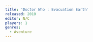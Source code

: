 ```yaml
---
title: 'Doctor Who : Evacuation Earth'
released: 2010
editor: N/C
players: 1
genres:
  - Aventure
---
```

